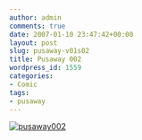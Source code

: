 ```yaml
---
author: admin
comments: true
date: 2007-01-10 23:47:42+00:00
layout: post
slug: pusaway-v01s02
title: Pusaway 002
wordpress_id: 1559
categories:
- Comic
tags:
- pusaway
---
```


[![pusaway002](http://www.reengo.com/wp-content/uploads/2014/04/pusaway002.jpg)](http://www.reengo.com/wp-content/uploads/2014/04/pusaway002.jpg)
